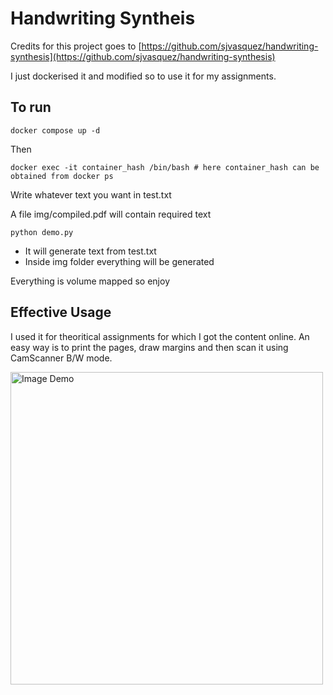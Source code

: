 # Handwriting Syntheis
Credits for this project goes to [https://github.com/sjvasquez/handwriting-synthesis](https://github.com/sjvasquez/handwriting-synthesis)

I just dockerised it and modified so to use it for my assignments.

## To run
```docker compose up -d```

Then

```docker exec -it container_hash /bin/bash # here container_hash can be obtained from docker ps```

Write whatever text you want in test.txt

A file img/compiled.pdf will contain required text

```python demo.py```
- It will generate text from test.txt
- Inside img folder everything will be generated

Everything is volume mapped so enjoy

## Effective Usage
I used it for theoritical assignments for which I got the content online. An easy way is to print the pages, draw margins and then scan it using CamScanner B/W mode.

<img src="./img/final_demo0.svg" alt="Image Demo" width="500"/>
